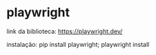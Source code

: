 # playwright

link da biblioteca: https://playwright.dev/

instalação:
pip install playwright;
playwright install